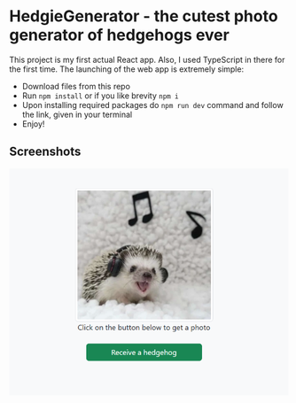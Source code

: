 # HedgieGenerator - the cutest photo generator of hedgehogs ever
This project is my first actual React app. Also, I used TypeScript in there for the first time.
The launching of the web app is extremely simple:
- Download files from this repo
- Run ``npm install`` or if you like brevity ``npm i``
- Upon installing required packages do ``npm run dev`` command and follow the link, given in your terminal
- Enjoy!
## Screenshots
![Screenshot1](https://raw.githubusercontent.com/jezmunh/HedgieGenerator/refs/heads/main/screenshots/screenshot1.png)
